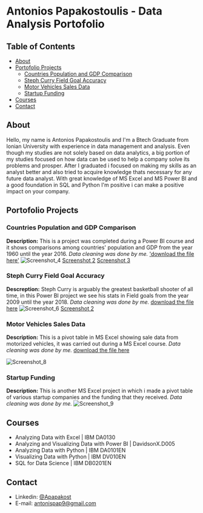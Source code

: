 # Antonios Papakostoulis - Data Analysis Portofolio

## Table of Contents
- [About](#about)
- [Portofolio Projects](#portofolio-projects)
 	+ [Countries Population and GDP Comparison](#countries-population-and-gdp-comparison)
  + [Steph Curry Field Goal Accuracy](#steph-curry-field-goal-accuracy)
  + [Motor Vehicles Sales Data](#motor-vehicles-sales-data)
  + [Startup Funding](#startup-funding)
- [Courses](#courses)
- [Contact](#contact)

## About

Hello, my name is Antonios Papakostoulis and I'm a Btech Graduate from Ionian University with experience in data management and analysis. Even though my studies are not solely based on data analytics, a big portion of my studies focused on how data can be used to help a company solve its problems and prosper. After I graduated i focused on making my skills as an analyst better and also tried to acquire knowledge thats necessary for any future data analyst. With great knowledge of MS Excel and MS Power BI and a good foundation in SQL and Python I'm positive i can make a positive impact on your company. 

## Portofolio Projects

### Countries Population and GDP Comparison
**Description:** This is a project was completed during a Power BI course and it shows comparisons among countries' population and GDP from the year 1960 until the year 2016. *Data cleaning was done by me.*
['download the file here'](https://github.com/Antonis-Papakostoulis/Data-analytics-projects/blob/main/Power%20BI/Countries%20Comparison.pbix)
![Screenshot_4](https://user-images.githubusercontent.com/108819475/199075598-f5f18951-b1f9-4f63-901d-b4f34013d112.png)
[Screenshot 2](https://github.com/Antonis-Papakostoulis/Data-analytics-projects/blob/main/Power%20BI/Screenshots/Screenshot_1.png)
[Screenshot 3](https://github.com/Antonis-Papakostoulis/Data-analytics-projects/blob/main/Power%20BI/Screenshots/Screenshot_2.png)

### Steph Curry Field Goal Accuracy
**Descreption:** Steph Curry is arguably the greatest basketball shooter of all time, in this Power BI project we see his stats in Field goals from the year 2009 until the year 2018. *Data cleaning was done by me.*
[download the file here](https://github.com/Antonis-Papakostoulis/Data-analytics-projects/blob/main/Power%20BI/Steph%20Curry%20Shots.pbix)
![Screenshot_6](https://user-images.githubusercontent.com/108819475/199075601-1d52b1b0-24f2-43fd-9d4c-baafdfa431ca.png)
[Screenshot 2](https://github.com/Antonis-Papakostoulis/Data-analytics-projects/blob/main/Power%20BI/Screenshots/Screenshot_5.png)

### Motor Vehicles Sales Data
**Description:** This is a pivot table in MS Excel showing sale data from motorized vehicles, it was carried out during a MS Excel course. *Data cleaning was done by me.*
[download the file here](https://github.com/Antonis-Papakostoulis/Data-analytics-projects/blob/main/Excel/Sales%20Data.xlsx)

![Screenshot_8](https://user-images.githubusercontent.com/108819475/199082691-b16913fd-4855-4ccb-8271-248556251ea0.png)

### Startup Funding
**Description:** This is another MS Excel project in which i made a pivot table of various startup companies and the funding that they received. *Data cleaning was done by me.* 
![Screenshot_9](https://user-images.githubusercontent.com/108819475/199084591-b6eb4335-84cd-47b9-8488-4336851ed8a4.png)


## Courses
- Analyzing Data with Excel | IBM DA0130
- Analyzing and Visualizing Data with Power BI | DavidsonX.D005
- Analyzing Data with Python | IBM DA0101EN
- Visualizing Data with Python | IBM DV010EN
- SQL for Data Science | IBM DB0201EN

## Contact
- Linkedin: [@Apapakost](https://www.linkedin.com/in/apapakost/)
- E-mail: antonispap9@gmail.com
